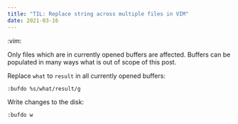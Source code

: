 ```yaml
---
title: "TIL: Replace string across multiple files in VIM"
date: 2021-03-16
---
```


:vim:

Only files which are in currently opened buffers are affected. Buffers can be
populated in many ways what is out of scope of this post.

Replace `what` to `result` in all currently opened buffers:

```
:bufdo %s/what/result/g
```

Write changes to the disk:

```
:bufdo w
```
